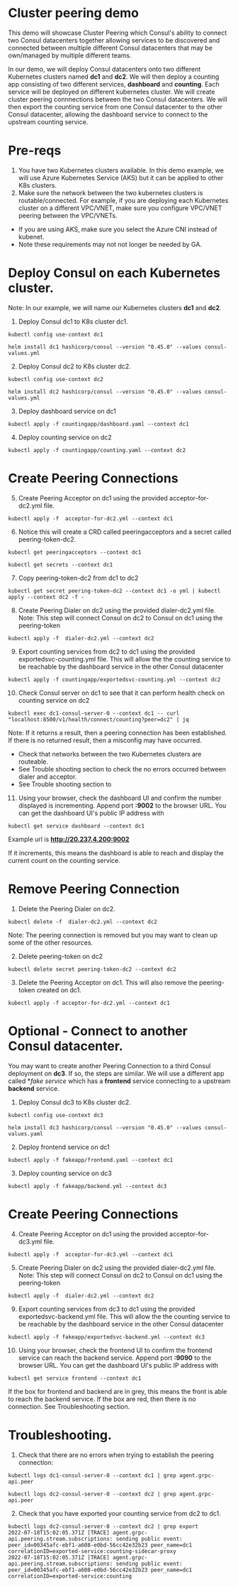 # Cluster peering demo

This demo will showcase Cluster Peering which Consul's ability to connect two Consul datacenters together allowing services to be discovered and connected between multiple different Consul datacenters that may be own/managed by multiple different teams.

In our demo, we will deploy Consul datacenters onto two different Kubernetes clusters named **dc1** and **dc2**. We will then deploy a counting app consisting of two different services, **dashboard** and **counting**. Each service will be deployed on different kubernetes cluster. We will create cluster peering connnections between the two Consul datacenters. We will then export the counting service from one Consul datacenter to the other Consul datacenter, allowing the dashboard service to connect to the upstream counting service.

# Pre-reqs

1. You have two Kubernetes clusters available. In this demo example, we will use Azure Kubernetes Service (AKS) but it can be applied to other K8s clusters.
2. Make sure the network between the two kubernetes clusters is routable/connected. For example, if you are deploying each Kubernetes cluster on a different VPC/VNET, make sure you configure VPC/VNET peering between the VPC/VNETs. 
  - If you are using AKS, make sure you select the Azure CNI instead of kubenet.
  - Note these requirements may not not longer be needed by GA.
  
  
  
# Deploy Consul on each Kubernetes cluster.
Note: In our example, we will name our Kubernetes clusters **dc1** and **dc2**.


1. Deploy Consul dc1 to K8s cluster dc1. 
```
kubectl config use-context dc1
```
```
helm install dc1 hashicorp/consul --version "0.45.0" --values consul-values.yml   
```

2. Deploy Consul dc2 to K8s cluster dc2. 
```
kubectl config use-context dc2
```
```
helm install dc2 hashicorp/consul --version "0.45.0" --values consul-values.yml   
```

3. Deploy dashboard service on dc1
```
kubectl apply -f countingapp/dashboard.yaml --context dc1
```

4. Deploy counting service on dc2
```
kubectl apply -f countingapp/counting.yaml --context dc2
```

# Create Peering Connections

5. Create Peering Acceptor on dc1 using the provided acceptor-for-dc2.yml file.
```
kubectl apply -f  acceptor-for-dc2.yml --context dc1
```

6. Notice this will create a CRD called peeringacceptors and a secret called peering-token-dc2.
```
kubectl get peeringacceptors --context dc1
```
```
kubectl get secrets --context dc1
```

7. Copy peering-token-dc2 from dc1 to dc2
```
kubectl get secret peering-token-dc2 --context dc1 -o yml | kubectl apply --context dc2 -f -
```

8. Create Peering Dialer on dc2 using the provided dialer-dc2.yml file.
Note: This step will connect Consul on dc2 to Consul on dc1 using the peering-token
```
kubectl apply -f  dialer-dc2.yml --context dc2
```

9. Export counting services from dc2 to dc1 using the provided exportedsvc-counting.yml file.
This will allow the the counting service to be reachable by the dashboard service in the other Consul datacenter
```
kubectl apply -f countingapp/exportedsvc-counting.yml --context dc2
```

10. Check Consul server on dc1 to see that it can perform health check on counting service on dc2
```
kubectl exec dc1-consul-server-0 --context dc1 -- curl "localhost:8500/v1/health/connect/counting?peer=dc2" | jq
```

Note: If it returns a result, then a peering connection has been established. If there is no returned result, then a misconfig may have occurred. 
- Check that networks between the two Kubernetes clusters are routeable. 
- See Trouble shooting section to check the no errors occurred between dialer and acceptor.
- See Trouble shooting section to 

11. Using your browser, check the dashboard UI and confirm the number displayed is incrementing. Append port **:9002** to the browser URL.
You can get the dashboard UI's public IP address with
```
kubectl get service dashboard --context dc1
```

Example url is **http://20.237.4.200:9002**

If it increments, this means the dashboard is able to reach and display the current count on the counting service.



# Remove Peering Connection

1. Delete the Peering Dialer on dc2.
```
kubectl delete -f  dialer-dc2.yml --context dc2
```
Note: The peering connection is removed but you may want to clean up some of the other resources.

2. Delete peering-token on dc2
```
kubectl delete secret peering-token-dc2 --context dc2
```

3. Delete the Peering Acceptor on dc1. This will also remove the peering-token created on dc1.
```
kubectl apply -f acceptor-for-dc2.yml --context dc1
```

# Optional - Connect to another Consul datacenter.

You may want to create another Peering Connection to a third Consul deployment on **dc3**. If so, the steps are similar. We will use a different app called **fake service* which has a **frontend** service connecting to a upstream **backend** service.

1. Deploy Consul dc3 to K8s cluster dc2. 
```
kubectl config use-context dc3
```
```
helm install dc3 hashicorp/consul --version "0.45.0" --values consul-values.yaml   
```

2. Deploy frontend service on dc1
```
kubectl apply -f fakeapp/frontend.yaml --context dc1
```

3. Deploy counting service on dc3
```
kubectl apply -f fakeapp/backend.yml --context dc3
```

# Create Peering Connections

4. Create Peering Acceptor on dc1 using the provided acceptor-for-dc3.yml file.
```
kubectl apply -f  acceptor-for-dc3.yml --context dc1
```

5. Create Peering Dialer on dc2 using the provided dialer-dc2.yml file.
Note: This step will connect Consul on dc2 to Consul on dc1 using the peering-token
```
kubectl apply -f  dialer-dc2.yml --context dc2
```

9. Export counting services from dc3 to dc1 using the provided exportedsvc-backend.yml file.
This will allow the the counting service to be reachable by the dashboard service in the other Consul datacenter
```
kubectl apply -f fakeapp/exportedsvc-backend.yml --context dc3
```

10. Using your browser, check the frontend UI to confirm the frontend service can reach the backend service. Append port **:9090** to the browser URL.
You can get the dashboard UI's public IP address with
```
kubectl get service frontend --context dc1
```
If the box for frontend and backend are in grey, this means the front is able to reach the backend service. If the box are red, then there is no connection. See Troubleshooting section.


# Troubleshooting.

1. Check that there are no errors when trying to establish the peering connection:
```
kubectl logs dc1-consul-server-0 --context dc1 | grep agent.grpc-api.peer
```

```
kubectl logs dc2-consul-server-0 --context dc2 | grep agent.grpc-api.peer
```

2. Check that you have exported your counting service from dc2 to dc1.
```
kubectl logs dc2-consul-server-0 --context dc2 | grep export
2022-07-18T15:02:05.371Z [TRACE] agent.grpc-api.peering.stream.subscriptions: sending public event: peer_id=00345afc-ebf1-a608-e0bd-56cc42e32b23 peer_name=dc1 correlationID=exported-service:counting-sidecar-proxy
2022-07-18T15:02:05.371Z [TRACE] agent.grpc-api.peering.stream.subscriptions: sending public event: peer_id=00345afc-ebf1-a608-e0bd-56cc42e32b23 peer_name=dc1 correlationID=exported-service:counting
```



